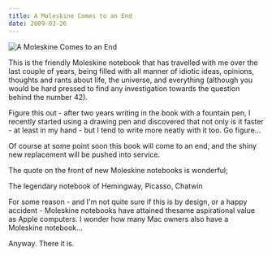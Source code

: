 ```yaml
---
title: A Moleskine Comes to an End
date: 2009-03-26
---
```


![A Moleskine Comes to an End](https://source.unsplash.com/vP3pnOoCiYE/1600x900)

This is the friendly Moleskine notebook that has travelled with me over the last couple of years, being filled with all manner of idiotic ideas, opinions, thoughts and rants about life, the universe, and everything (although you would be hard pressed to find any investigation towards the question behind the number 42).

Figure this out - after two years writing in the book with a fountain pen, I recently started using a drawing pen and discovered that not only is it faster - at least in my hand - but I tend to write more neatly with it too. Go figure...

Of course at some point soon this book will come to an end, and the shiny new replacement will be pushed into service.

The quote on the front of new Moleskine notebooks is wonderful;

The legendary notebook of Hemingway, Picasso, Chatwin

For some reason - and I'm not quite sure if this is by design, or a happy accident - Moleskine notebooks have attained thesame aspirational value as Apple computers. I wonder how many Mac owners also have a Moleskine notebook...

Anyway. There it is.